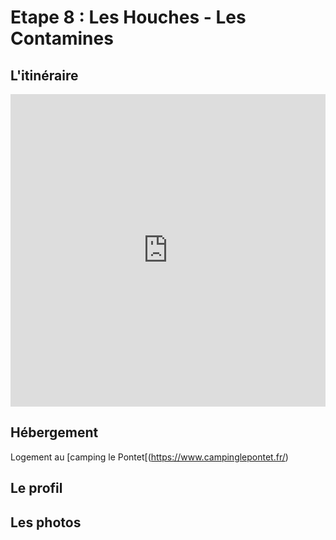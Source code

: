 # Etape 8 : Les Houches - Les Contamines

## L'itinéraire

<iframe src="https://gpx.studio/?state=%7B%22ids%22:%5B%221SdVY2eD-Gq9yN2CAMRVIee5WMBvNVYBR%22%5D%7D&embed&distance" width="100%" height="500" frameborder="0" allowfullscreen><p><a href="https://gpx.studio/?state=%7B%22ids%22:%5B%221SdVY2eD-Gq9yN2CAMRVIee5WMBvNVYBR%22%5D%7D"></a></p></iframe>


## Hébergement
Logement au [camping le Pontet[(https://www.campinglepontet.fr/)

## Le profil

## Les photos
